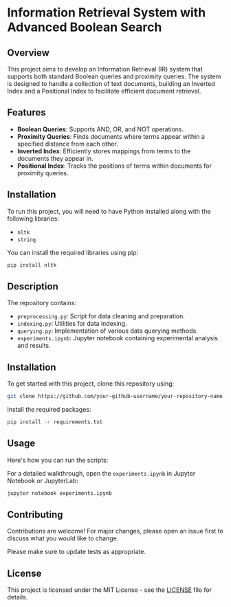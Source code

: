 
# Information Retrieval System with Advanced Boolean Search

## Overview
This project aims to develop an Information Retrieval (IR) system that supports both standard Boolean queries and proximity queries. The system is designed to handle a collection of text documents, building an Inverted Index and a Positional Index to facilitate efficient document retrieval.

## Features
- **Boolean Queries**: Supports AND, OR, and NOT operations.
- **Proximity Queries**: Finds documents where terms appear within a specified distance from each other.
- **Inverted Index**: Efficiently stores mappings from terms to the documents they appear in.
- **Positional Index**: Tracks the positions of terms within documents for proximity queries.

## Installation
To run this project, you will need to have Python installed along with the following libraries:
- `nltk`
- `string`

You can install the required libraries using pip:
```bash
pip install nltk
```

## Description

The repository contains:
- `preprocessing.py`: Script for data cleaning and preparation.
- `indexing.py`: Utilities for data indexing.
- `querying.py`: Implementation of various data querying methods.
- `experiments.ipynb`: Jupyter notebook containing experimental analysis and results.

## Installation

To get started with this project, clone this repository using:
```bash
git clone https://github.com/your-github-username/your-repository-name.git
```
Install the required packages:
```bash
pip install -r requirements.txt
```

## Usage

Here's how you can run the scripts:

For a detailed walkthrough, open the `experiments.ipynb` in Jupyter Notebook or JupyterLab:
```bash
jupyter notebook experiments.ipynb
```

## Contributing

Contributions are welcome! For major changes, please open an issue first to discuss what you would like to change.

Please make sure to update tests as appropriate.

## License

This project is licensed under the MIT License - see the [LICENSE](LICENSE) file for details.